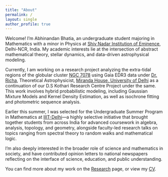 ```yaml
---
title: "About"
permalink: /
layout: single
author_profile: true
---
```


Welcome! I’m Abhinandan Bhatia, an undergraduate student majoring in Mathematics with a minor in Physics at [Shiv Nadar Institution of Eminence](https://snu.edu.in/home/), Delhi-NCR, India. My academic interests lie at the intersection of abstract mathematical theory, stellar dynamics, and data-driven astrophysical modeling.

Currently, I am working on a research project analyzing the extra-tidal regions of the globular cluster [NGC 7078](https://en.wikipedia.org/wiki/Messier_15) using Gaia EDR3 data under [Dr. Richa](https://www.mirandahouse.ac.in/academics/departments/physics/physics_faculty.php), Theoretical Astrophysicist, [Miranda House, University of Delhi](https://www.mirandahouse.ac.in/centres/dskc/summerworkshop25.php) as a continuation of our D.S Kothari Research Centre Project under the same. This work involves hybrid probabilistic modeling, including Gaussian Mixture Models and Kernel Density Estimation, as well as isochrone fitting and photometric sequence analysis.

Earlier this summer, I was selected for the Undergraduate Summer Program in Mathematics at [IIIT-Delhi](https://math.iiitd.ac.in/)—a highly selective initiative that brought together students from across India for advanced coursework in algebra, analysis, topology, and geometry, alongside faculty-led research talks on topics ranging from spectral theory to random walks and mathematical logic.

I’m also deeply interested in the broader role of science and mathematics in society, and have contributed opinion letters to national newspapers reflecting on the interface of science, education, and public understanding.

You can find more about my work on the [Research](/research/) page, or view my [CV](/files/Abhinandan_CV.pdf).

